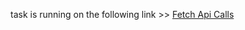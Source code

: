 task is running on the following link >> [Fetch Api Calls](https://ahmedalianz.github.io/NTI-Tasks/fetch%20api-task-2/)
